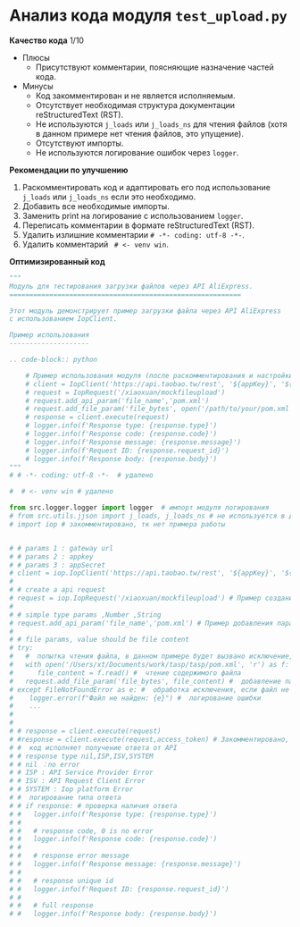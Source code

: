 # Анализ кода модуля `test_upload.py`

**Качество кода**
1/10
-  Плюсы
    - Присутствуют комментарии, поясняющие назначение частей кода.
-  Минусы
    - Код закомментирован и не является исполняемым.
    - Отсутствует необходимая структура документации reStructuredText (RST).
    - Не используются `j_loads` или `j_loads_ns` для чтения файлов (хотя в данном примере нет чтения файлов, это упущение).
    - Отсутствуют импорты.
    - Не используются логирование ошибок через `logger`.

**Рекомендации по улучшению**

1. Раскомментировать код и адаптировать его под использование `j_loads` или `j_loads_ns` если это необходимо.
2. Добавить все необходимые импорты.
3. Заменить print на логирование с использованием `logger`.
4. Переписать комментарии в формате reStructuredText (RST).
5.  Удалить излишние комментарии `# -*- coding: utf-8 -*-`.
6.  Удалить комментарий ` # <- venv win`.

**Оптимизированный код**

```python
"""
Модуль для тестирования загрузки файлов через API AliExpress.
==========================================================

Этот модуль демонстрирует пример загрузки файла через API AliExpress
с использованием IopClient.

Пример использования
--------------------

.. code-block:: python

    # Пример использования модуля (после раскомментирования и настройки)
    # client = IopClient('https://api.taobao.tw/rest', '${appKey}', '${appSecret}')
    # request = IopRequest('/xiaoxuan/mockfileupload')
    # request.add_api_param('file_name','pom.xml')
    # request.add_file_param('file_bytes', open('/path/to/your/pom.xml').read())
    # response = client.execute(request)
    # logger.info(f'Response type: {response.type}')
    # logger.info(f'Response code: {response.code}')
    # logger.info(f'Response message: {response.message}')
    # logger.info(f'Request ID: {response.request_id}')
    # logger.info(f'Response body: {response.body}')
"""
# # -*- coding: utf-8 -*-  # удалено

#  # <- venv win # удалено

from src.logger.logger import logger  # импорт модуля логирования
# from src.utils.jjson import j_loads, j_loads_ns # не используется в данном примере, но добавляется для будущей совместимости.
# import iop # закомментировано, тк нет примера работы


# # params 1 : gateway url
# # params 2 : appkey
# # params 3 : appSecret
# client = iop.IopClient('https://api.taobao.tw/rest', '${appKey}', '${appSecret}') #  Пример создания клиента IopClient.
#
# # create a api request
# request = iop.IopRequest('/xiaoxuan/mockfileupload') # Пример создания запроса к API.
#
# # simple type params ,Number ,String
# request.add_api_param('file_name','pom.xml') # Пример добавления параметра типа String к запросу.
#
# # file params, value should be file content
# try:
#   #  попытка чтения файла, в данном примере будет вызвано исключение, так как файла не существует
#   with open('/Users/xt/Documents/work/tasp/tasp/pom.xml', 'r') as f: #  открытие файла
#      file_content = f.read() #  чтение содержимого файла
#   request.add_file_param('file_bytes', file_content) #  добавление параметра типа file к запросу
# except FileNotFoundError as e: #  обработка исключения, если файл не найден
#    logger.error(f"Файл не найден: {e}") #  логирование ошибки
#    ...
#
#
# # response = client.execute(request)
# #response = client.execute(request,access_token) # Закомментировано, пример вызова API с токеном.
# #  код исполняет получение ответа от API
# # response type nil,ISP,ISV,SYSTEM
# # nil ：no error
# # ISP : API Service Provider Error
# # ISV : API Request Client Error
# # SYSTEM : Iop platform Error
# #  логирование типа ответа
# # if response: # проверка наличия ответа
# #   logger.info(f'Response type: {response.type}')
# #
# #   # response code, 0 is no error
# #   logger.info(f'Response code: {response.code}')
# #
# #   # response error message
# #   logger.info(f'Response message: {response.message}')
# #
# #   # response unique id
# #   logger.info(f'Request ID: {response.request_id}')
# #
# #   # full response
# #   logger.info(f'Response body: {response.body}')
```